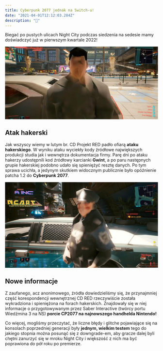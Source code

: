 ```yaml
---
title: Cyberpunk 2077 jednak na Switch-u!
date: "2021-04-01T12:12:03.284Z"
description: "🤯"
---
```


Biegać po pustych ulicach Night City podczas siedzenia na sedesie mamy doświadczyć już w pierwszym kwartale 2022!

![Cyberpunk 2077 low poly guy screenshot](./low-poly-cp2077-guy.jpg)

## Atak hakerski

Jak wszyscy wiemy w lutym br. CD Projekt RED padło ofiarą **ataku hakerskiego**. W wyniku ataku wyciekły kody źródłowe największych produkcji studia jak i wewnętrza dokumentacja firmy. Parę dni po ataku hakerzy udostępnili kod źródłowy karcianki **Gwint**, a po paru następnych grupie hakerskiej podobno udało się spieniężyć resztę danych. Po tym sprawa ucichła, a jedynym skutkiem widocznym publicznie było opóźnienie patcha 1.2 do **Cyberpunk 2077**.

![Cyberpunk 2077 low poly police screenshot](./low-poly-cp2077-police.jpg)

## Nowe informacje

Z zaufanego, acz anonimowego, źródła dowiedzieliśmy się, że przynajmniej część korespondencji wewnętrznej CD RED rzeczywiście została wykradziona i spieniężona na forach hakerskich. Znajdowały się w niej informacje o przygotowywanym przez Saber Interactive (twórcy portu Wiedźmina 3 na NS) **porcie CP2077 na najnowszego handhelda Nintendo!** 

Co więcej, mogliśmy przeczytać, że liczne błędy i glitche pojawiające się na konsolach poprzedniej generacji były **jednym, wielkim testem** tego do jakiego stopnia można posunąć się z downgrade-em, aby gracze dalej byli chętni zanurzyć się w mroku Night City i większość z nich ma być poprawiona do pół roku po premierze.